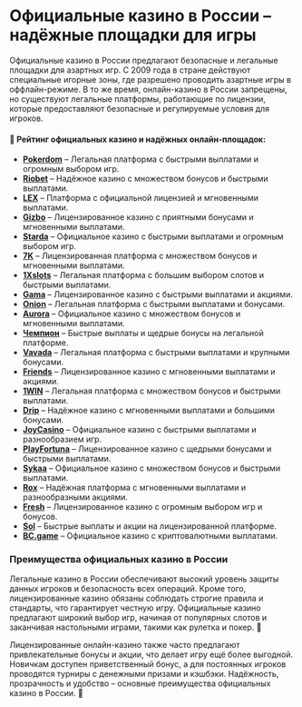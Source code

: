 # Официальные казино в России – надёжные площадки для игры

Официальные казино в России предлагают безопасные и легальные площадки для азартных игр. С 2009 года в стране действуют специальные игорные зоны, где разрешено проводить азартные игры в оффлайн-режиме. В то же время, онлайн-казино в России запрещены, но существуют легальные платформы, работающие по лицензии, которые предоставляют безопасные и регулируемые условия для игроков.

#### 🎰 Рейтинг официальных казино и надёжных онлайн-площадок:

- [**Pokerdom**](https://brandplay.link/4k77v2yx) – Легальная платформа с быстрыми выплатами и огромным выбором игр.
- [**Riobet**](https://brandplay.link/7xBLTPyj) – Надёжное казино с множеством бонусов и быстрыми выплатами.
- [**LEX**](https://brandplay.link/zW4hdDFV) – Платформа с официальной лицензией и мгновенными выплатами.
- [**Gizbo**](https://brandplay.link/bprXw4YV) – Лицензированное казино с приятными бонусами и мгновенными выплатами.
- [**Starda**](https://brandplay.link/fB7xwRFL) – Официальное казино с быстрыми выплатами и огромным выбором игр.
- [**7K**](https://brandplay.link/BvQyFShp) – Лицензированная платформа с множеством бонусов и мгновенными выплатами.
- [**1Xslots**](https://brandplay.link/hSB1khtr) – Легальная платформа с большим выбором слотов и быстрыми выплатами.
- [**Gama**](https://brandplay.link/j6NMKsDz) – Лицензированное казино с быстрыми выплатами и акциями.
- [**Onion**](https://brandplay.link/zBGRVpQ9) – Легальная платформа с быстрыми выплатами и бонусами.
- [**Aurora**](https://10trafic-stat2.com/click/668546556bcc6313411604bd/6766/13032/subaccount) – Официальное казино с множеством бонусов и мгновенными выплатами.
- [**Чемпион**](https://temon-gter.cfd/go/lRq?p80412p304504pcc44t17455) – Быстрые выплаты и щедрые бонусы на легальной платформе.
- [**Vavada**](https://vavadapartner.pro/?promo=ea5c9275-6854-4505-94fc-95ab18221945-linkb2) – Легальная платформа с быстрыми выплатами и крупными бонусами.
- [**Friends**](https://gofriends.run/linkb2) – Лицензированное казино с мгновенными выплатами и акциями.
- [**1WIN**](https://brandplay.link/smXVpBbG) – Легальная платформа с множеством бонусов и быстрыми выплатами.
- [**Drip**](https://drp-ircp01.com/c07e6a3db) – Надёжное казино с мгновенными выплатами и большими бонусами.
- [**JoyCasino**](https://rpc30.call2me.pro/?/ru/registration?apkpop=0&partner=p24970p3291217pc98f) – Официальное казино с быстрыми выплатами и разнообразием игр.
- [**PlayFortuna**](https://fortunapromo.net/alt/playfortuna/registration?0dc4a9362a71feb7e3f165fb8e766f70) – Лицензированное казино с щедрыми бонусами и быстрыми выплатами.
- [**Sykaa**](https://s-two-way.com/?source=linkb2&pid=30697) – Официальное казино с множеством бонусов и быстрыми выплатами.
- [**Rox**](https://rox-pvwfpjgcxe.com/cb1ee18a5) – Надёжная платформа с мгновенными выплатами и разнообразными акциями.
- [**Fresh**](https://fresh-eumwkxwao.com/c3f7b485d) – Лицензированное казино с огромным выбором игр и бонусов.
- [**Sol**](https://sol-mmtdzfbaco.com/cb2415bca) – Быстрые выплаты и акции на лицензированной платформе.
- [**BC.game**](https://partnerbcgame.com/dcc53d441) – Официальное казино с криптовалютными выплатами.

### Преимущества официальных казино в России

Легальные казино в России обеспечивают высокий уровень защиты данных игроков и безопасность всех операций. Кроме того, лицензированные казино обязаны соблюдать строгие правила и стандарты, что гарантирует честную игру. Официальные казино предлагают широкий выбор игр, начиная от популярных слотов и заканчивая настольными играми, такими как рулетка и покер. 🎲

Лицензированные онлайн-казино также часто предлагают привлекательные бонусы и акции, что делает игру ещё более выгодной. Новичкам доступен приветственный бонус, а для постоянных игроков проводятся турниры с денежными призами и кэшбэки. Надёжность, прозрачность и удобство – основные преимущества официальных казино в России. 🎰
